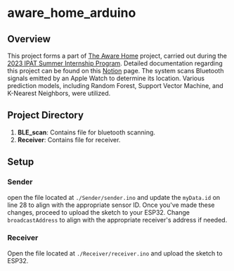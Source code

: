 # aware_home_arduino

## Overview
This project forms a part of [The Aware Home](https://gvu.gatech.edu/research/labs/aware-home-research-initiative) project, carried out during the [2023 IPAT Summer Internship Program](https://research.gatech.edu/research-interns-selected-summer-2023). Detailed documentation regarding this project can be found on this [Notion](https://geehoon.notion.site/Machine-Learning-Approaches-for-Indoor-Location-Fingerprinting-Using-Apple-Watch-RSSI-fc6cbe1d59e44aa1a66004446faf7bb2?pvs=4) page.
The system scans Bluetooth signals emitted by an Apple Watch to determine its location. Various prediction models, including Random Forest, Support Vector Machine, and K-Nearest Neighbors, were utilized.

## Project Directory
1. **BLE_scan**: Contains file for bluetooth scanning.
2. **Receiver**: Contains file for receiver.


## Setup

### Sender
open the file located at `./Sender/sender.ino` and update the `myData.id` on line 28 to align with the appropriate sensor ID. Once you've made these changes, proceed to upload the sketch to your ESP32.
Change `broadcastAddress` to align with the appropriate receiver's address if needed.


### Receiver
Open the file located at `./Receiver/receiver.ino` and upload the sketch to ESP32.